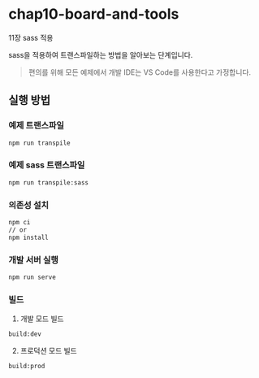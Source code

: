 # chap10-board-and-tools
11장 sass 적용

sass을 적용하여 트랜스파일하는 방법을 알아보는 단계입니다.

> 편의를 위해 모든 예제에서 개발 IDE는 VS Code를 사용한다고 가정합니다.

## 실행 방법

### 예제 트랜스파일

```sh
npm run transpile
```

### 예제 sass 트랜스파일

```sh
npm run transpile:sass
```

### 의존성 설치
```sh
npm ci
// or
npm install
```
### 개발 서버 실행

```sh
npm run serve
```

### 빌드
1. 개발 모드 빌드
```sh
build:dev
```
2. 프로덕션 모드 빌드
```sh
build:prod
```